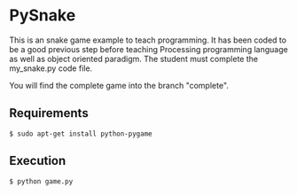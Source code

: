 # PySnake

This is an snake game example to teach programming. It has been coded to be a good previous step before teaching 
Processing programming language as well as object oriented paradigm. The student must complete the my_snake.py 
code file.
  
You will find the complete game into the branch "complete".

## Requirements

```$ sudo apt-get install python-pygame```

## Execution

```$ python game.py```